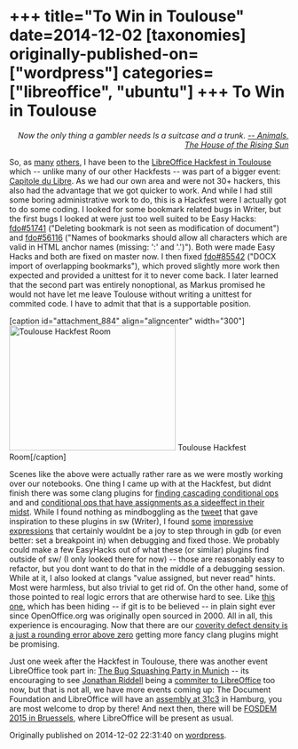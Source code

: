 +++
title="To Win in Toulouse"
date=2014-12-02
[taxonomies]
originally-published-on=["wordpress"]
categories=["libreoffice", "ubuntu"]
+++
To Win in Toulouse
==================

<p style="text-align:right;"><em>Now the only thing a gambler needs</em>
<em>Is a suitcase and a trunk.</em>
<a href="https://www.youtube.com/watch?v=iv19EocP6TM"><em>-- Animals, The House of the Rising Sun</em></a></p>
<p style="text-align:left;">So, as <a href="http://lefevre00.wordpress.com/2014/11/17/back-from-toulouse/">many</a> <a href="https://people.gnome.org/~michael/blog/2014-11-15.html">others</a>, I have been to the <a href="https://wiki.documentfoundation.org/Hackfest/Toulouse2014">LibreOffice Hackfest in Toulouse</a> which -- unlike many of our other Hackfests -- was part of a bigger event: <a href="http://2014.capitoledulibre.org/">Capitole du Libre</a>. As we had our own area and were not 30+ hackers, this also had the advantage that we got quicker to work. And while I had still some boring administrative work to do, this is a Hackfest were I actually got to do some coding. I looked for some bookmark related bugs in Writer, but the first bugs I looked at were just too well suited to be Easy Hacks: <a href="https://bugs.freedesktop.org/show_bug.cgi?id=51741">fdo#51741</a> ("Deleting bookmark is not seen as modification of document") and <a href="https://bugs.freedesktop.org/show_bug.cgi?id=56116">fdo#56116</a> ("<span id="summary_alias_container"><span id="short_desc_nonedit_display">Names of bookmarks should allow all characters which are valid in HTML anchor names (missing: ':' and '.')"). Both were made Easy Hacks and both are fixed on master now.</span></span> I then fixed <a href="https://bugs.libreoffice.org/show_bug.cgi?id=85542">fdo#85542</a> ("DOCX import of overlapping bookmarks"), which proved slightly more work then expected and provided a unittest for it to never come back. I later learned that the second part was entirely nonoptional, as Markus promised he would not have let me leave Toulouse without writing a unittest for commited code. I have to admit that that is a supportable position.</p>


[caption id="attachment_884" align="aligncenter" width="300"]<a href="https://skyfromme.files.wordpress.com/2014/12/24-11-14-2.jpg"><img class="size-medium wp-image-884" src="https://skyfromme.files.wordpress.com/2014/12/24-11-14-2.jpg?w=300" alt="Toulouse Hackfest Room" width="300" height="225" /></a> Toulouse Hackfest Room[/caption]

Scenes like the above were actually rather rare as we were mostly working over our notebooks. One thing I came up with at the Hackfest, but didnt finish there was some clang plugins for <a href="https://gerrit.libreoffice.org/gitweb?p=core.git;a=commitdiff;h=b736204f3ba6ee9813ae109071c9d442c2fb2219;hp=58ce60da28b019be3dcf52c6b9fc51b91361137e">finding cascading conditional ops</a> and and <a href="https://gerrit.libreoffice.org/gitweb?p=core.git;a=commitdiff;h=6e226f5ed86efe942d5c49112e2115a70203edce;hp=395d6a96aaee78abc5c4316e010df1e8c05ceca7">conditional ops that have assignments as a sideeffect in their midst</a>. While I found nothing as mindboggling as the <a href="https://twitter.com/JohnLaTwC/status/513735970244411392">tweet</a> that gave inspiration to these plugins in sw (Writer), I found <a href="https://gerrit.libreoffice.org/gitweb?p=core.git;a=blob;f=sw/source/core/txtnode/thints.cxx;h=5ec497a734d78dae96c7e456ccad252f7f3bca62#l3411">some</a> <a href="https://gerrit.libreoffice.org/gitweb?p=core.git;a=blob;f=sw/source/core/access/accfrmobjmap.hxx;h=ac2331597f6f5ea8e1447edc04cd1bfec86f436a#l59">impressive</a> <a href="https://gerrit.libreoffice.org/gitweb?p=core.git;a=blob;f=sw/source/core/doc/DocumentContentOperationsManager.cxx;h=6955cde6edd79a530513ac8e7db2a203265405dc#l3205">expressions</a> that certainly wouldnt be a joy to step through in gdb (or even better: set a breakpoint in) when debugging and fixed those. We probably could make a few EasyHacks out of what these (or similar) plugins find outside of sw/ (I only looked there for now) -- those are reasonably easy to refactor, but you dont want to do that in the middle of a debugging session. While at it, I also looked at clangs "value assigned, but never read" hints. Most were harmless, but also trivial to get rid of. On the other hand, some of those pointed to real logic errors that are otherwise hard to see. Like <a href="https://gerrit.libreoffice.org/gitweb?p=core.git;a=commitdiff;h=c5f02f7d8c9bc85a65d1952b9998888bd6c9f520">this one</a>, which has been hiding -- if git is to be believed -- in plain sight ever since OpenOffice.org was originally open sourced in 2000. All in all, this experience is encouraging. Now that there are our <a href="http://caolanm.blogspot.co.uk/2014/11/libreoffice-coverity-defect-density-000.html">coverity defect density is a just a rounding error above zero</a> getting more fancy clang plugins might be promising.

Just one week after the Hackfest in Toulouse, there was another event LibreOffice took part in: <a href="http://blog.geekaliens.com/2014/11/awesome-bsp-in-munchen/">The Bug Squashing Party in Munich</a> -- its encouraging to see <a href="http://jriddell.org/2014/11/23/junior-job-breeze-icon-theme-for-libreoffice/">Jonathan Riddell</a> being a <a href="https://gerrit.libreoffice.org/#/q/owner:%22Jonathan+Riddell%22,n,z">commiter to LibreOffice</a> too now, but that is not all, we have more events coming up: The Document Foundation and LibreOffice will have an <a href="https://events.ccc.de/congress/2014/wiki/Static:Assemblies">assembly at 31c3</a> in Hamburg, you are most welcome to drop by there! And next then, there will be <a href="https://fosdem.org/2015/">FOSDEM 2015 in Bruessels</a>, where LibreOffice will be present as usual.

Originally published on 2014-12-02 22:31:40 on [wordpress](https://skyfromme.wordpress.com/2014/12/02/to-win-in-toulouse/).
